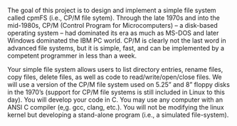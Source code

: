 The goal of this project is to design and implement a simple file system called cpmFS (i.e., CP/M file sytem). Through the late 1970s and into the mid-1980s, CP/M (Control Program for Microcomputers) – a disk-based operating system – had dominated its era as much as MS-DOS and later Windows dominated the IBM PC world. CP/M is clearly not the last word in advanced file systems, but it is simple, fast, and can be implemented by a competent programmer in less than a week.

Your simple file system allows users to list directory entries, rename files, copy files, delete files, as well as code to read/write/open/close files. We will use a version of the CP/M file system used on 5.25” and 8” floppy disks in the 1970’s (support for CP/M file systems is still included in Linux to this day). You will develop your code in C. You may use any computer with an ANSI C compiler (e,g. gcc, clang, etc.). You will not be modifying the linux kernel but developing a stand-alone program (i.e., a simulated file-system).  
